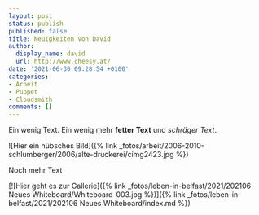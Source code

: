 ```yaml
---
layout: post
status: publish
published: false
title: Neuigkeiten von David
author:
  display_name: david
  url: http://www.cheesy.at/
date: '2021-06-30 09:28:54 +0100'
categories:
- Arbeit
- Puppet
- Cloudsmith
comments: []
---
```


<!-- Guide to Markdown: https://guides.github.com/features/mastering-markdown/ -->

Ein wenig Text. Ein wenig mehr **fetter Text** und *schräger Text*.

![Hier ein hübsches Bild]({% link _fotos/arbeit/2006-2010-schlumberger/2006/alte-druckerei/cimg2423.jpg %})

Noch mehr Text

[![Hier geht es zur Gallerie]({% link _fotos/leben-in-belfast/2021/202106 Neues Whiteboard/Whiteboard-003.jpg %})]({% link _fotos/leben-in-belfast/2021/202106 Neues Whiteboard/index.md %})